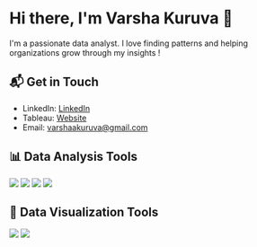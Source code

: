 
<!--
**kuruvavarsha/kuruvavarsha** is a ✨ _special_ ✨ repository because its `README.md` (this file) appears on your GitHub profile.

Here are some ideas to get you started:

- 🔭 I’m currently working on ...
- 🌱 I’m currently learning ...
- 👯 I’m looking to collaborate on ...
- 🤔 I’m looking for help with ...
- 💬 Ask me about ...
- 📫 How to reach me: ...
- 😄 Pronouns: ...
- ⚡ Fun fact: ...
-->

# Hi there, I'm Varsha Kuruva 👋

I'm a passionate data analyst. I love finding patterns and helping organizations grow through my insights !

## 📬 Get in Touch

- LinkedIn: [LinkedIn](https://www.linkedin.com/in/varshakuruva/)
- Tableau: [Website](https://public.tableau.com/app/profile/varsha.kuruva/vizzes)
- Email: [varshaakuruva@gmail.com](mailto:varshaakuruva@gmail.com)

## 📊 Data Analysis Tools

![](https://img.shields.io/badge/R-276DC3?style=for-the-badge&logo=r&logoColor=white)
![](https://img.shields.io/badge/Python-3776AB?style=for-the-badge&logo=python&logoColor=white)
![](https://img.shields.io/badge/SQL-4479A1?style=for-the-badge&logo=postgresql&logoColor=white)
![](https://img.shields.io/badge/Excel-217346?style=for-the-badge&logo=microsoftexcel&logoColor=white)

## 🌟 Data Visualization Tools

![](https://img.shields.io/badge/Tableau-E97627?style=for-the-badge&logo=tableau&logoColor=white)
![](https://img.shields.io/badge/Power_BI-F2C811?style=for-the-badge&logo=powerbi&logoColor=black)



